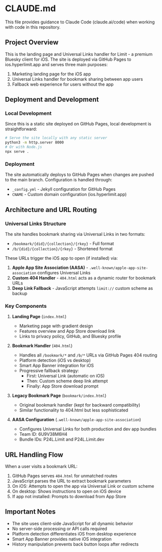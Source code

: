 # CLAUDE.md

This file provides guidance to Claude Code (claude.ai/code) when working with code in this repository.

## Project Overview

This is the landing page and Universal Links handler for Limit - a premium Bluesky client for iOS. The site is deployed via GitHub Pages to ios.hyperlimit.app and serves three main purposes:
1. Marketing landing page for the iOS app
2. Universal Links handler for bookmark sharing between app users
3. Fallback web experience for users without the app

## Deployment and Development

### Local Development
Since this is a static site deployed on GitHub Pages, local development is straightforward:
```bash
# Serve the site locally with any static server
python3 -m http.server 8000
# Or with Node.js
npx serve .
```

### Deployment
The site automatically deploys to GitHub Pages when changes are pushed to the main branch. Configuration is handled through:
- `_config.yml` - Jekyll configuration for GitHub Pages
- `CNAME` - Custom domain configuration (ios.hyperlimit.app)

## Architecture and URL Routing

### Universal Links Structure
The site handles bookmark sharing via Universal Links in two formats:
- `/bookmark/{did}/{collection}/{rkey}` - Full format
- `/b/{did}/{collection}/{rkey}` - Shortened format

These URLs trigger the iOS app to open (if installed) via:
1. **Apple App Site Association (AASA)** - `.well-known/apple-app-site-association` configures Universal Links
2. **Custom 404 Handler** - `404.html` acts as a dynamic router for bookmark URLs
3. **Deep Link Fallback** - JavaScript attempts `limit://` custom scheme as backup

### Key Components

1. **Landing Page** (`index.html`)
   - Marketing page with gradient design
   - Features overview and App Store download link
   - Links to privacy policy, GitHub, and Bluesky profile

2. **Bookmark Handler** (`404.html`)
   - Handles all `/bookmark/*` and `/b/*` URLs via GitHub Pages 404 routing
   - Platform detection (iOS vs desktop)
   - Smart App Banner integration for iOS
   - Progressive fallback strategy:
     - First: Universal Link (automatic on iOS)
     - Then: Custom scheme deep link attempt
     - Finally: App Store download prompt

3. **Legacy Bookmark Page** (`bookmark/index.html`)
   - Original bookmark handler (kept for backward compatibility)
   - Similar functionality to 404.html but less sophisticated

4. **AASA Configuration** (`.well-known/apple-app-site-association`)
   - Configures Universal Links for both production and dev app bundles
   - Team ID: 6U9V38M6H4
   - Bundle IDs: P24L.Limit and P24L.Limit.dev

## URL Handling Flow

When a user visits a bookmark URL:
1. GitHub Pages serves `404.html` for unmatched routes
2. JavaScript parses the URL to extract bookmark parameters
3. On iOS: Attempts to open the app via Universal Link or custom scheme
4. On desktop: Shows instructions to open on iOS device
5. If app not installed: Prompts to download from App Store

## Important Notes

- The site uses client-side JavaScript for all dynamic behavior
- No server-side processing or API calls required
- Platform detection differentiates iOS from desktop experience
- Smart App Banner provides native iOS integration
- History manipulation prevents back button loops after redirects